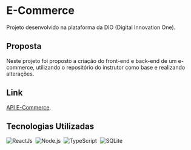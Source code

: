 # E-Commerce

Projeto desenvolvido na plataforma da DIO (Digital Innovation One).

## Proposta

Neste projeto foi proposto a criação do front-end e back-end de um e-commerce, utilizando o repositório do instrutor como base e realizando alterações.

## Link

[API E-Commerce](https://github.com/D-Morais/api-ecommerce).

## Tecnologias Utilizadas

![ReactJs](https://img.shields.io/badge/React-20232A?style=flat&logo=react&logoColor=61DAFB)&nbsp;
![Node.js](https://img.shields.io/badge/Node.js-43853D?style=flat&logo=node.js&logoColor=white)&nbsp;
![TypeScript](https://img.shields.io/badge/TypeScript-007ACC?style=flat&logo=typescript&logoColor=white)&nbsp;
![SQLite](https://img.shields.io/badge/SQLite-07405E?style=flat&logo=sqlite&logoColor=white)&nbsp;
